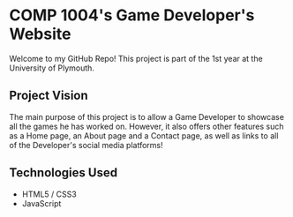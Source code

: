# COMP 1004's Game Developer's Website

Welcome to my GitHub Repo!
This project is part of the 1st year at the University of Plymouth.

## Project Vision

The main purpose of this project is to allow a Game Developer to showcase all the games he has worked on.
However, it also offers other features such as a Home page, an About page and a Contact page, as well as links to all of the Developer's social media platforms!

## Technologies Used

- HTML5 / CSS3
- JavaScript

